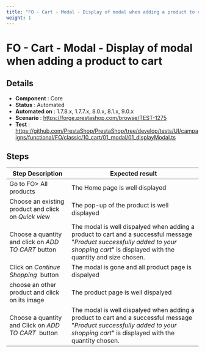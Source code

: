 ```yaml
---
title: "FO - Cart - Modal - Display of modal when adding a product to cart"
weight: 1
---
```


# FO - Cart - Modal - Display of modal when adding a product to cart
## Details
* **Component** : Core
* **Status** : Automated
* **Automated on** : 1.7.8.x, 1.7.7.x, 8.0.x, 8.1.x, 9.0.x
* **Scenario** : https://forge.prestashop.com/browse/TEST-1275
* **Test** : https://github.com/PrestaShop/PrestaShop/tree/develop/tests/UI/campaigns/functional/FO/classic/10_cart/01_modal/01_displayModal.ts

## Steps
| Step Description | Expected result |
| ----- | ----- |
| Go to FO> All products | The Home page is well displayed |
| Choose an existing product and click on _*Quick view*_ | The pop-up of the product is well displayed |
| Choose a quantity and click on _*ADD TO CART*_ button | The modal is well dispalyed when adding a product to cart and a successful message "_*Product successfully added to your shopping cart*_" is displayed with the quantity and size chosen. |
| Click on _*Continue Shopping*_  button | The modal is gone and all product page is dispalyed |
| choose an other product and click on its image | The product page is well dispalyed |
| Choose a quantity and Click on _*ADD TO CART*_  button | The modal is well dispalyed when adding a product to cart and a successful message "_*Product successfully added to your shopping cart*_" is displayed with the quantity chosen. |